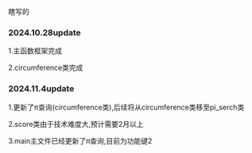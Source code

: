 瞎写的
### 2024.10.28update
1.主函数框架完成

2.circumference类完成
### 2024.11.4update
1.更新了π查询(circumference类),后续将从circumference类移至pi_serch类

2.score类由于技术难度大,预计需要2月以上

3.main主文件已经更新了π查询,目前为功能键2